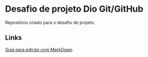 # Desafio de projeto Dio Git/GitHub
Repositório criado para o desafio de projeto.

## Links
[Guia para edição com MarkDown](https://www.markdownguide.org/basic-syntax/)
